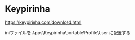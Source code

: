 
# Keypirinha

https://keypirinha.com/download.html

iniファイルを Apps\Keypirinha\portable\Profile\User に配置する

